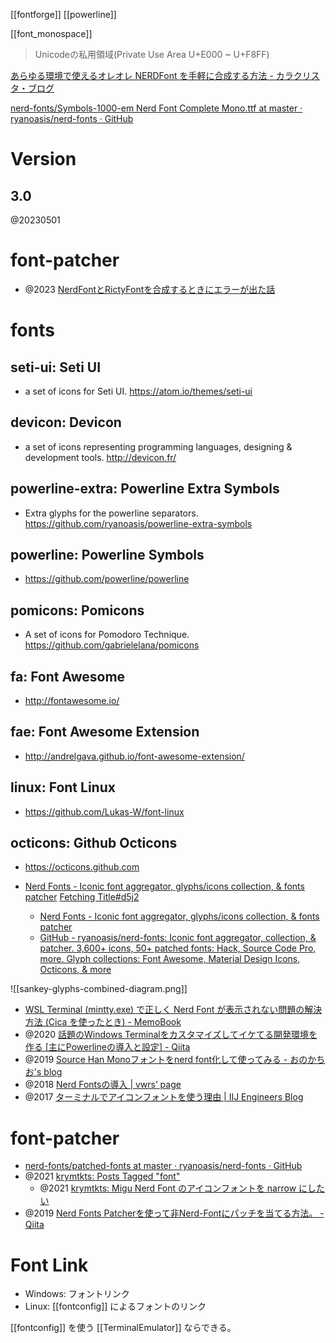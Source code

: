 [[fontforge]] [[powerline]]

[[font_monospace]]

> Unicodeの私用領域(Private Use Area U+E000 ~ U+F8FF)

[あらゆる環境で使えるオレオレ NERDFont を手軽に合成する方法 - カラクリスタ・ブログ](https://the.kalaclista.com/posts/2017/12/06/000118/)

[nerd-fonts/Symbols-1000-em Nerd Font Complete Mono.ttf at master · ryanoasis/nerd-fonts · GitHub](https://github.com/ryanoasis/nerd-fonts/blob/master/patched-fonts/NerdFontsSymbolsOnly/complete/Symbols-1000-em%20Nerd%20Font%20Complete%20Mono.ttf)

# Version
## 3.0
@20230501

# font-patcher
- @2023 [NerdFontとRictyFontを合成するときにエラーが出た話](https://zenn.dev/taktamur/articles/2023-01-07_nerdfont_rictyfont)

# fonts
## seti-ui: Seti UI
- a set of icons for Seti UI. https://atom.io/themes/seti-ui
## devicon: Devicon
- a set of icons representing programming languages, designing & development tools. http://devicon.fr/
## powerline-extra: Powerline Extra Symbols
- Extra glyphs for the powerline separators. https://github.com/ryanoasis/powerline-extra-symbols
## powerline: Powerline Symbols
- https://github.com/powerline/powerline

## pomicons: Pomicons
- A set of icons for Pomodoro Technique. https://github.com/gabrielelana/pomicons

## fa: Font Awesome
- http://fontawesome.io/
## fae: Font Awesome Extension
- http://andrelgava.github.io/font-awesome-extension/
## linux: Font Linux
- https://github.com/Lukas-W/font-linux
## octicons: Github Octicons
- https://octicons.github.com

- [Nerd Fonts - Iconic font aggregator, glyphs/icons collection, & fonts patcher](https://www.nerdfonts.com/)
[Fetching Title#d5j2](https://github.com/ryanoasis/nerd-fonts)
	- [Nerd Fonts - Iconic font aggregator, glyphs/icons collection, & fonts patcher](https://www.nerdfonts.com/font-downloads)
	- [GitHub - ryanoasis/nerd-fonts: Iconic font aggregator, collection, & patcher. 3,600+ icons, 50+ patched fonts: Hack, Source Code Pro, more. Glyph collections: Font Awesome, Material Design Icons, Octicons, & more](https://github.com/ryanoasis/nerd-fonts)

![[sankey-glyphs-combined-diagram.png]]

- [WSL Terminal (mintty.exe) で正しく Nerd Font が表示されない問題の解決方法 (Cica を使ったとき) - MemoBook](https://scrapbox.io/tamago324vim/WSL_Terminal_(mintty.exe)_%E3%81%A7%E6%AD%A3%E3%81%97%E3%81%8F_Nerd_Font_%E3%81%8C%E8%A1%A8%E7%A4%BA%E3%81%95%E3%82%8C%E3%81%AA%E3%81%84%E5%95%8F%E9%A1%8C%E3%81%AE%E8%A7%A3%E6%B1%BA%E6%96%B9%E6%B3%95_(Cica_%E3%82%92%E4%BD%BF%E3%81%A3%E3%81%9F%E3%81%A8%E3%81%8D))
- @2020 [話題のWindows Terminalをカスタマイズしてイケてる開発環境を作る [主にPowerlineの導入と設定] - Qiita](https://qiita.com/kitune_chan/items/ca9491813ed27ee0e481)
- @2019 [Source Han Monoフォントをnerd font化して使ってみる - おのかちお's blog](https://blog.katio.net/page/onokatio-adc2019-day7-sourcehan-nerdfont)
- @2018 [Nerd Fontsの導入 | vwrs’ page](https://vwrs.github.io/font/2018/09/26/nerd-fonts/)
- @2017 [ターミナルでアイコンフォントを使う理由 | IIJ Engineers Blog](https://eng-blog.iij.ad.jp/archives/421)

# font-patcher

- [nerd-fonts/patched-fonts at master · ryanoasis/nerd-fonts · GitHub](https://github.com/ryanoasis/nerd-fonts/tree/master/patched-fonts)
- @2021 [krymtkts: Posts Tagged "font"](https://krymtkts.github.io/tags/font)
	- @2021 [krymtkts: Migu Nerd Font のアイコンフォントを narrow にしたい](https://krymtkts.github.io/posts/2021-05-07-i-want-to-resize-migu-icon)
- @2019 [Nerd Fonts Patcherを使って非Nerd-Fontにパッチを当てる方法。 - Qiita](https://qiita.com/Suzukaze31/items/ddcc6d9a0a9da19f6ee3)

# Font Link

-   Windows: フォントリンク
-   Linux: [[fontconfig]] によるフォントのリンク

[[fontconfig]] を使う [[TerminalEmulator]] ならできる。
